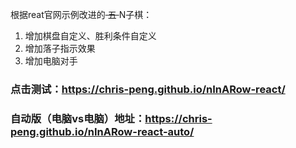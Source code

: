 根据reat官网示例改进的<s> 五 </s> N子棋：
1. 增加棋盘自定义、胜利条件自定义
2. 增加落子指示效果
3. 增加电脑对手

### 点击测试：https://chris-peng.github.io/nInARow-react/

### 自动版（电脑vs电脑）地址：https://chris-peng.github.io/nInARow-react-auto/
